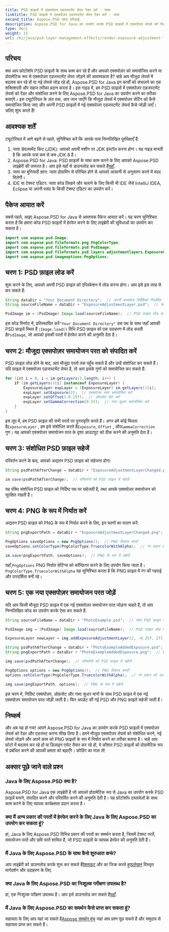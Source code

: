 ```yaml
---
title: PSD फ़ाइलों में एक्सपोज़र एडजस्टमेंट लेयर रेंडर करें - जावा
linktitle: PSD फ़ाइलों में एक्सपोज़र एडजस्टमेंट लेयर रेंडर करें - जावा
second_title: Aspose.PSD जावा एपीआई
description: Aspose.PSD for Java का उपयोग करके PSD फ़ाइलों में एक्सपोज़र लेयर्स को रेंडर और एडजस्ट करना सीखें। एक्सपोज़र लेयर्स को संशोधित करने और जोड़ने के लिए कोड उदाहरणों के साथ चरण-दर-चरण मार्गदर्शिका।
type: docs
weight: 15
url: /hi/java/psd-layer-management-effects/render-exposure-adjustment-layer-psd/
---
```

## परिचय

क्या आप फ़ोटोशॉप PSD फ़ाइलों के साथ काम कर रहे हैं और आपको एक्सपोज़र को समायोजित करने या प्रोग्रामेटिक रूप से एक्सपोज़र एडजस्टमेंट लेयर जोड़ने की आवश्यकता है? चाहे आप मौजूदा लेयर्स में बदलाव कर रहे हों या नई लेयर्स जोड़ रहे हों, Aspose.PSD for Java इन कार्यों को संभालने का एक शक्तिशाली और सहज तरीका प्रदान करता है। इस गाइड में, हम PSD फ़ाइलों में एक्सपोज़र एडजस्टमेंट लेयर्स को रेंडर और संशोधित करने के लिए Aspose.PSD for Java का उपयोग करने का तरीका बताएंगे। इस ट्यूटोरियल के अंत तक, आप जान जाएँगे कि मौजूदा लेयर्स में एक्सपोज़र सेटिंग को कैसे समायोजित किया जाए और अपनी PSD फ़ाइलों में नई एक्सपोज़र एडजस्टमेंट लेयर्स कैसे जोड़ी जाएँ। चलिए शुरू करते हैं!

## आवश्यक शर्तें

ट्यूटोरियल में आगे बढ़ने से पहले, सुनिश्चित करें कि आपके पास निम्नलिखित पूर्वापेक्षाएँ हैं:

1. जावा डेवलपमेंट किट (JDK): आपको अपनी मशीन पर JDK इंस्टॉल करना होगा। यह गाइड मानती है कि आपके पास कम से कम JDK 8 है।
2.  Aspose.PSD for Java: PSD फ़ाइलों के साथ काम करने के लिए आपको Aspose.PSD लाइब्रेरी की ज़रूरत है। आप इसे यहाँ से डाउनलोड कर सकते हैं[यहाँ](https://releases.aspose.com/psd/java/).
3. जावा का बुनियादी ज्ञान: जावा प्रोग्रामिंग से परिचित होने से आपको आसानी से अनुसरण करने में मदद मिलेगी।
4. IDE या टेक्स्ट एडिटर: जावा कोड लिखने और चलाने के लिए किसी भी IDE जैसे IntelliJ IDEA, Eclipse या अपनी पसंद के किसी टेक्स्ट एडिटर का उपयोग करें।

## पैकेज आयात करें

सबसे पहले, आइए Aspose.PSD for Java से आवश्यक पैकेज आयात करें। यह चरण सुनिश्चित करता है कि हमारा कोड PSD फ़ाइलों में हेरफेर करने के लिए लाइब्रेरी की सुविधाओं का उपयोग कर सकता है।

```java
import com.aspose.psd.Image;
import com.aspose.psd.fileformats.png.PngColorType;
import com.aspose.psd.fileformats.psd.PsdImage;
import com.aspose.psd.fileformats.psd.layers.adjustmentlayers.ExposureLayer;
import com.aspose.psd.imageoptions.PngOptions;
```

## चरण 1: PSD फ़ाइल लोड करें

शुरू करने के लिए, आपको अपनी PSD फ़ाइल को एप्लिकेशन में लोड करना होगा। आप इसे इस तरह से कर सकते हैं:

```java
String dataDir = "Your Document Directory";  // अपनी दस्तावेज़ निर्देशिका निर्धारित करें
String sourceFileName = dataDir + "ExposureAdjustmentLayer.psd";  // स्रोत PSD फ़ाइल पथ

PsdImage im = (PsdImage) Image.load(sourceFileName);  // PSD फ़ाइल लोड करें
```

 इस कोड स्निपेट में, प्रतिस्थापित करें`"Your Document Directory"` उस पथ के साथ जहाँ आपकी PSD फ़ाइलें स्थित हैं।`Image.load()` विधि PSD फ़ाइल को एक उदाहरण में लोड करती है`PsdImage`, जो आपको इसकी परतों में हेरफेर करने की अनुमति देता है।

## चरण 2: मौजूदा एक्सपोज़र समायोजन परत को संपादित करें

PSD फ़ाइल लोड होने के बाद, आप मौजूदा परतों तक पहुँच सकते हैं और उन्हें संशोधित कर सकते हैं। यदि फ़ाइल में एक्सपोज़र एडजस्टमेंट लेयर है, तो आप इसके गुणों को समायोजित कर सकते हैं:

```java
for (int i = 0; i < im.getLayers().length; i++) {
    if (im.getLayers()[i] instanceof ExposureLayer) {
        ExposureLayer expLayer = (ExposureLayer) im.getLayers()[i];
        expLayer.setExposure(2);  // एक्सपोज़र स्तर समायोजित करें
        expLayer.setOffset(-0.25f);  // ऑफसेट सेट करें
        expLayer.setGammaCorrection(0.5f);  // गामा सुधार समायोजित करें
    }
}
```

इस लूप में, हम PSD फ़ाइल की सभी परतों पर पुनरावृत्ति करते हैं। अगर हमें कोई मिलता है`ExposureLayer` , हम इसे संशोधित करते हैं`Exposure`, `Offset` , और`GammaCorrection` गुण। यह आपको एक्सपोज़र समायोजन परत के दृश्य आउटपुट को ठीक करने की अनुमति देता है।

## चरण 3: संशोधित PSD फ़ाइल सहेजें

परिवर्तन करने के बाद, आपको अद्यतन PSD फ़ाइल को सहेजना होगा:

```java
String psdPathAfterChange = dataDir + "ExposureAdjustmentLayerChanged.psd";  // संशोधित PSD फ़ाइल को सहेजने का पथ

im.save(psdPathAfterChange);  // परिवर्तनों को PSD फ़ाइल में सहेजें
```

यह पंक्ति संशोधित PSD फ़ाइल को निर्दिष्ट पथ पर सहेजती है, तथा आपके एक्सपोज़र समायोजन को सुरक्षित रखती है।

## चरण 4: PNG के रूप में निर्यात करें

अद्यतन PSD फ़ाइल को PNG के रूप में निर्यात करने के लिए, इन चरणों का पालन करें:

```java
String pngExportPath = dataDir + "ExposureAdjustmentLayerChanged.png";  // PNG फ़ाइल को सहेजने का पथ

PngOptions saveOptions = new PngOptions();  // PNG विकल्प बनाएँ
saveOptions.setColorType(PngColorType.TruecolorWithAlpha);  // रंग प्रकार को अल्फा के साथ ट्रूकलर पर सेट करें

im.save(pngExportPath, saveOptions);  // PNG के रूप में सहेजें
```

 यहाँ,`PngOptions` PNG निर्यात सेटिंग्स को कॉन्फ़िगर करने के लिए उपयोग किया जाता है।`PngColorType.TruecolorWithAlpha` यह सुनिश्चित करता है कि PNG फ़ाइल में रंग की गहराई और पारदर्शिता बनी रहे।

## चरण 5: एक नया एक्सपोज़र समायोजन परत जोड़ें

यदि आप किसी मौजूदा PSD फ़ाइल में एक नई एक्सपोज़र समायोजन परत जोड़ना चाहते हैं, तो आप निम्नलिखित कोड का उपयोग करके ऐसा कर सकते हैं:

```java
String sourceFileName = dataDir + "PhotoExample.psd";  // स्रोत PSD फ़ाइल पथ

PsdImage img = (PsdImage) Image.load(sourceFileName);  // PSD फ़ाइल लोड करें

ExposureLayer newLayer = img.addExposureAdjustmentLayer(2, -0.25f, 2f);  // नई एक्सपोज़र समायोजन परत जोड़ें

String psdPathAfterChange = dataDir + "PhotoExampleAddedExposure.psd";  // संशोधित PSD फ़ाइल को सहेजने का पथ
String pngExportPath = dataDir + "PhotoExampleAddedExposure.png";  // PNG फ़ाइल को सहेजने का पथ

img.save(psdPathAfterChange);  // परिवर्तनों को PSD फ़ाइल में सहेजें

PngOptions options = new PngOptions();  // PNG विकल्प बनाएँ
options.setColorType(PngColorType.TruecolorWithAlpha);  // रंग प्रकार को अल्फा के साथ ट्रूकलर पर सेट करें

img.save(pngExportPath, options);  // PNG के रूप में सहेजें
```

इस चरण में, निर्दिष्ट एक्सपोज़र, ऑफ़सेट और गामा सुधार मानों के साथ PSD फ़ाइल में एक नई एक्सपोज़र समायोजन परत जोड़ी जाती है। फिर अपडेट की गई PSD और PNG फ़ाइलें सहेजी जाती हैं।

## निष्कर्ष

और अब यह हो गया! आपने Aspose.PSD for Java का उपयोग करके PSD फ़ाइलों में एक्सपोज़र लेयर्स को रेंडर और एडजस्ट करना सीख लिया है। हमने मौजूदा एक्सपोज़र लेयर्स को संशोधित करने, नई लेयर्स जोड़ने और अपने काम को PNG फ़ाइलों के रूप में निर्यात करने का तरीका बताया है। चाहे आप फ़ोटो में बदलाव कर रहे हों या डिज़ाइन एसेट तैयार कर रहे हों, ये कौशल PSD फ़ाइलों को प्रोग्रामेटिक रूप से प्रबंधित करने की आपकी क्षमता को बढ़ाएँगे। कोडिंग का मज़ा लें!

## अक्सर पूछे जाने वाले प्रश्न

### Java के लिए Aspose.PSD क्या है?

Aspose.PSD for Java एक लाइब्रेरी है जो आपको प्रोग्रामेटिक रूप से Java का उपयोग करके PSD फ़ाइलें बनाने, संपादित करने और परिवर्तित करने की अनुमति देती है। यह फ़ोटोशॉप दस्तावेज़ों के साथ काम करने के लिए व्यापक कार्यक्षमता प्रदान करता है।

### क्या मैं अन्य प्रकार की परतों में हेरफेर करने के लिए Java के लिए Aspose.PSD का उपयोग कर सकता हूं?

हां, Java के लिए Aspose.PSD विभिन्न प्रकार की परतों का समर्थन करता है, जिसमें टेक्स्ट परतें, समायोजन परतें और छवि परतें शामिल हैं, जो PSD फ़ाइलों के व्यापक हेरफेर की अनुमति देती हैं।

### मैं Java के लिए Aspose.PSD के साथ कैसे शुरुआत करूं?

 आप लाइब्रेरी को डाउनलोड करके शुरू कर सकते हैं[वेबसाइट](https://releases.aspose.com/psd/java/) और का जिक्र करते हुए[प्रलेखन](https://reference.aspose.com/psd/java/) विस्तृत मार्गदर्शन और उदाहरण के लिए.

### क्या Java के लिए Aspose.PSD का निःशुल्क परीक्षण उपलब्ध है?

 हां, एक निःशुल्क परीक्षण उपलब्ध है। आप इसे डाउनलोड कर सकते हैं[यहाँ](https://releases.aspose.com/).

### मैं Java के लिए Aspose.PSD का समर्थन कैसे प्राप्त कर सकता हूं?

 सहायता के लिए आप यहां जा सकते हैं[Aspose समर्थन मंच](https://forum.aspose.com/c/psd/34) जहां आप प्रश्न पूछ सकते हैं और समुदाय से सहायता प्राप्त कर सकते हैं।